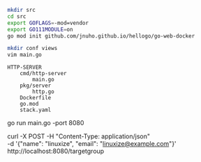 ```sh
mkdir src
cd src
export GOFLAGS=-mod=vendor
export GO111MODULE=on
go mod init github.com/jnuho.github.io/hellogo/go-web-docker

mkdir conf views
vim main.go
```



```
HTTP-SERVER
	cmd/http-server
		main.go
	pkg/server
		http.go
	Dockerfile
	go.mod
	stack.yaml
```



go run main.go -port 8080

curl -X POST -H "Content-Type: application/json" \
    -d '{"name": "linuxize", "email": "linuxize@example.com"}' \
    http://localhost:8080/targetgroup
